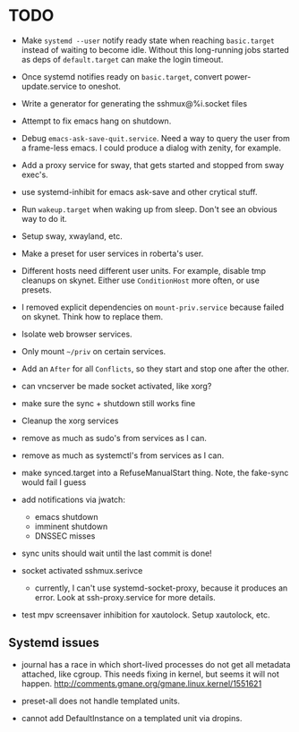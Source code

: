 TODO
====

* Make `systemd --user` notify ready state when reaching `basic.target` instead
  of waiting to become idle. Without this long-running jobs started as deps of
  `default.target` can make the login timeout.

* Once systemd notifies ready on `basic.target`, convert power-update.service to
  oneshot.

* Write a generator for generating the sshmux@%i.socket files

* Attempt to fix emacs hang on shutdown. 

* Debug `emacs-ask-save-quit.service`. Need a way to query the user from a
  frame-less emacs. I could produce a dialog with zenity, for example.

* Add a proxy service for sway, that gets started and stopped from sway exec's.

* use systemd-inhibit for emacs ask-save and other crytical stuff.

* Run `wakeup.target` when waking up from sleep. Don't see an obvious way to do it.
* Setup sway, xwayland, etc.

* Make a preset for user services in roberta's user.

* Different hosts need different user units. For example, disable tmp cleanups on
  skynet. Either use `ConditionHost` more often, or use presets.

* I removed explicit dependencies on `mount-priv.service` because failed on skynet. Think
  how to replace them.

* Isolate web browser services.

* Only mount `~/priv` on certain services.

* Add an `After` for all `Conflicts`, so they start and stop one after the other.

* can vncserver be made socket activated, like xorg?

* make sure the sync + shutdown still works fine

* Cleanup the xorg services

* remove as much as sudo's from services as I can.

* remove as much as systemctl's from services as I can.

* make synced.target into a RefuseManualStart thing. Note, the fake-sync would fail I guess

* add notifications via jwatch:
  - emacs shutdown
  - imminent shutdown
  - DNSSEC misses

* sync units should wait until the last commit is done!

* socket activated sshmux.serivce
  - currently, I can't use systemd-socket-proxy, because it produces an error. Look at
    ssh-proxy.service for more details.

* test mpv screensaver inhibition for xautolock. Setup xautolock, etc.

## Systemd issues

* journal has a race in which short-lived processes do not get all metadata attached, like
  cgroup. This needs fixing in kernel, but seems it will not
  happen. http://comments.gmane.org/gmane.linux.kernel/1551621

* preset-all does not handle templated units. 

* cannot add DefaultInstance on a templated unit via dropins.
